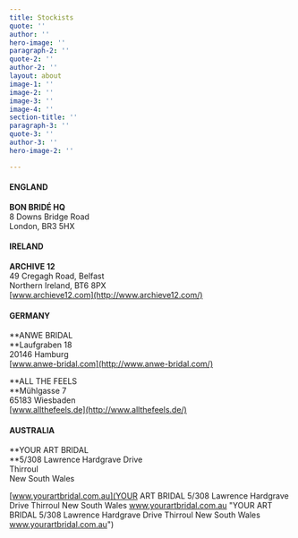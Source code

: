```yaml
---
title: Stockists
quote: ''
author: ''
hero-image: ''
paragraph-2: ''
quote-2: ''
author-2: ''
layout: about
image-1: ''
image-2: ''
image-3: ''
image-4: ''
section-title: ''
paragraph-3: ''
quote-3: ''
author-3: ''
hero-image-2: ''

---
```

#### **ENGLAND**

**BON BRIDÉ HQ**  
8 Downs Bridge Road  
London, BR3 5HX

#### **IRELAND**

**ARCHIVE 12**  
49 Cregagh Road, Belfast  
Northern Ireland, BT6 8PX  
[www.archieve12.com](http://www.archieve12.com/)

#### **GERMANY**

**ANWE BRIDAL  
**Laufgraben 18  
20146 Hamburg  
[www.anwe-bridal.com](http://www.anwe-bridal.com/)

**ALL THE FEELS  
**Mühlgasse 7  
65183 Wiesbaden  
[www.allthefeels.de](http://www.allthefeels.de/)

#### **AUSTRALIA**

**YOUR ART BRIDAL  
**5/308 Lawrence Hardgrave Drive   
Thirroul   
New South Wales

[www.yourartbridal.com.au](YOUR ART BRIDAL  5/308 Lawrence Hardgrave Drive   Thirroul   New South Wales  www.yourartbridal.com.au "YOUR ART BRIDAL  5/308 Lawrence Hardgrave Drive   Thirroul   New South Wales  www.yourartbridal.com.au")